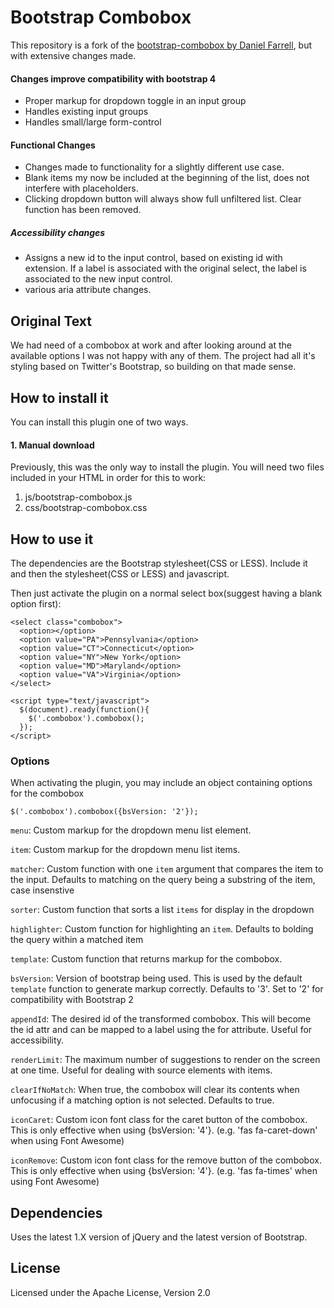 # Bootstrap Combobox

This repository is a fork of the  [bootstrap-combobox by Daniel Farrell](https://github.com/danielfarrell/bootstrap-combobox), but with extensive changes made.
#### Changes improve compatibility with bootstrap 4
- Proper markup for dropdown toggle in an input group
- Handles existing input groups
- Handles small/large form-control

#### Functional Changes
- Changes made to functionality for a slightly different use case.
- Blank items my now be included at the beginning of the list, does not interfere with placeholders.
- Clicking dropdown button will always show full unfiltered list.  Clear function has been removed.

##### Accessibility changes
- Assigns a new id to the input control, based on existing id with extension.  If a label is associated with the original select, the label is associated to the new input control.
- various aria attribute changes.

## Original Text
We had need of a combobox at work and after looking around at the available options I was not happy with any of them.  The project had all it's styling based on Twitter's Bootstrap, so building on that made sense.

## How to install it

You can install this plugin one of two ways.

#### 1. Manual download

Previously, this was the only way to install the plugin. You will need two files included in your HTML in order for this to work:

1. js/bootstrap-combobox.js
2. css/bootstrap-combobox.css


## How to use it

The dependencies are the Bootstrap stylesheet(CSS or LESS).  Include it and then the stylesheet(CSS or LESS) and javascript.

Then just activate the plugin on a normal select box(suggest having a blank option first):

    <select class="combobox">
      <option></option>
      <option value="PA">Pennsylvania</option>
      <option value="CT">Connecticut</option>
      <option value="NY">New York</option>
      <option value="MD">Maryland</option>
      <option value="VA">Virginia</option>
    </select>

    <script type="text/javascript">
      $(document).ready(function(){
        $('.combobox').combobox();
      });
    </script>

### Options

When activating the plugin, you may include an object containing options for the combobox

    $('.combobox').combobox({bsVersion: '2'});

`menu`: Custom markup for the dropdown menu list element.

`item`: Custom markup for the dropdown menu list items.

`matcher`: Custom function with one `item` argument that compares the item to the input. Defaults to matching on the query being a substring of the item, case insenstive

 `sorter`: Custom function that sorts a list `items` for display in the dropdown

 `highlighter`: Custom function for highlighting an `item`. Defaults to bolding the query within a matched item

 `template`: Custom function that returns markup for the combobox.

 `bsVersion`: Version of bootstrap being used. This is used by the default `template` function to generate markup correctly. Defaults to '3'. Set to '2' for compatibility with Bootstrap 2

 `appendId`: The desired id of the transformed combobox. This will become the id attr and can be mapped to a label using the for attribute. Useful for accessibility.

 `renderLimit`: The maximum number of suggestions to render on the screen at one time. Useful for dealing with source elements with items.

 `clearIfNoMatch`: When true, the combobox will clear its contents when unfocusing if a matching option is not selected. Defaults to true.

 `iconCaret`: Custom icon font class for the caret button of the combobox. This is only effective when using {bsVersion: '4'}. (e.g. 'fas fa-caret-down' when using Font Awesome)

 `iconRemove`: Custom icon font class for the remove button of the combobox. This is only effective when using {bsVersion: '4'}. (e.g. 'fas fa-times' when using Font Awesome)
 
 


## Dependencies
Uses the latest 1.X version of jQuery and the latest version of Bootstrap.


## License

Licensed under the Apache License, Version 2.0
